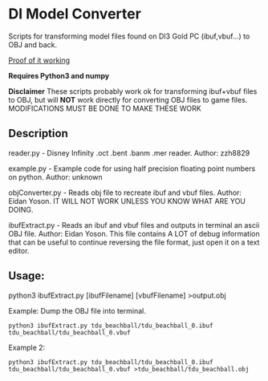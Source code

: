 # DI Model Converter
Scripts for transforming model files found on DI3 Gold PC (ibuf,vbuf...) to OBJ and back.

[Proof of it working](https://www.youtube.com/watch?v=t_7Tq_7TNe8)

**Requires Python3 and numpy**


**Disclaimer**
These scripts probably work ok for transforming ibuf+vbuf files to OBJ, but will **NOT** work directly for converting OBJ files to game files.
MODIFICATIONS MUST BE DONE TO MAKE THESE WORK


## Description



reader.py - Disney Infinity .oct .bent .banm .mer reader. Author: zzh8829

example.py - Example code for using half precision floating point numbers on python. Author: unknown

objConverter.py - Reads obj file to recreate ibuf and vbuf files. Author: Eidan Yoson. IT WILL NOT WORK UNLESS YOU KNOW WHAT ARE YOU DOING.

ibufExtract.py - Reads an ibuf and vbuf files and outputs in terminal an ascii OBJ file. Author: Eidan Yoson.  This file contains A LOT of debug information that can be useful to continue reversing the file format, just open it on a text editor.


## Usage:

python3 ibufExtract.py [ibufFilename] [vbufFilename] >output.obj 

Example: Dump the OBJ file into terminal. 

`python3 ibufExtract.py tdu_beachball/tdu_beachball_0.ibuf tdu_beachball/tdu_beachball_0.vbuf`

Example 2:

`python3 ibufExtract.py tdu_beachball/tdu_beachball_0.ibuf tdu_beachball/tdu_beachball_0.vbuf >tdu_beachball/tdu_beachball.obj`
